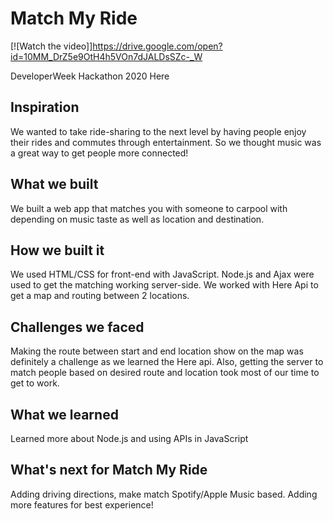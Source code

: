 # Match My Ride

[![Watch the video]]https://drive.google.com/open?id=10MM_DrZ5e9OtH4h5VOn7dJALDsSZc-_W

DeveloperWeek Hackathon 2020 Here 

## Inspiration 

We wanted to take ride-sharing to the next level by having people enjoy their rides and commutes through entertainment. So we thought music was a great way to get people more connected! 

## What we built
We built a web app that matches you with someone to carpool with depending on music taste as well as location and destination.

## How we built it
We used HTML/CSS for front-end with JavaScript. Node.js and Ajax were used to get the matching working server-side. We worked with Here Api to get a map and routing between 2 locations.

## Challenges we faced

Making the route between start and end location show on the map was definitely a challenge as we learned the Here api. Also, getting the server to match people based on desired route and location took most of our time to get to work.

## What we learned

Learned more about Node.js and using APIs in JavaScript

## What's next for Match My Ride

Adding driving directions, make match Spotify/Apple Music based. Adding more features for best experience!



